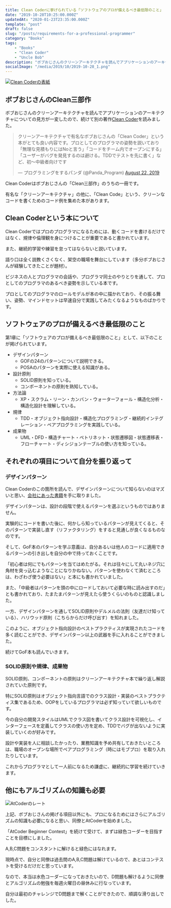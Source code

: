 ```yaml
---
title: Clean Coderに挙げられている「ソフトウェアのプロが備えるべき最低限のこと」
date: "2019-10-28T10:25:00.000Z"
updatedAt: "2020-01-23T23:35:00.000Z"
template: "post"
draft: false
slug: "/posts/requirements-for-a-professional-programmer"
category: "Books"
tags:
    - "Books"
    - "Clean Coder"
    - "Uncle Bob"
description: "ボブおじさんのクリーンアーキテクチャを読んでアプリケーションのアーキテクチャについての見方が一変したので、続けて別の著作Clean Coderを読みました。Clean Coderはボブおじさんの「Clean三部作」のうちの一冊です。有名な「クリーンアーキテクチャ」の他に、「Clean Code」という、クリーンなコードを書くためのコード例を集めた本があります。"
socialImage: "/media/2019/10/2019-10-28_1.png"
---
```


[![Clean Coderの表紙](/media/2019/10/2019-10-28_1.jpg)](https://amzn.to/31M8jU0)

## ボブおじさんのClean三部作

ボブおじさんのクリーンアーキテクチャを読んでアプリケーションのアーキテクチャについての見方が一変したので、続けて別の著作[Clean Coder](https://amzn.to/31M8jU0)を読みました。

<blockquote class="twitter-tweet"><p lang="ja" dir="ltr">クリーンアーキテクチャで有名なボブおじさんの「Clean Coder」という本がとても良い内容です。プロとしてのプログラマの姿勢を説いており「無理な見積もりにはNoと言う」「コードをチーム内でオープンにする」「ユーザーがバグを発見するのは避ける。TDDでテストを先に書く」など、初〜中級者向けです</p>&mdash; プログラミングをするパンダ (@Panda_Program) <a href="https://twitter.com/Panda_Program/status/1164444525210640384?ref_src=twsrc%5Etfw">August 22, 2019</a></blockquote>

Clean Coderはボブおじさんの「Clean三部作」のうちの一冊です。

有名な「クリーンアーキテクチャ」の他に、「Clean Code」という、クリーンなコードを書くためのコード例を集めた本があります。

## Clean Coderという本について
Clean Coderではプロのプログラマになるためには、動くコードを書けるだけではなく、規律や倫理観を身につけることが重要であると書かれています。

また、継続的学習や練習を怠ってはならないと説いています。

語り口は全く説教くさくなく、架空の職場を舞台にしています（多分ボブおじさんが経験してきたことが題材）。

ビジネスの人とプログラマの会話や、プログラマ同士のやりとりを通して、プロとしてのプログラマのあるべき姿勢を示している本です。

プロとしてのプログラマのロールモデルが本の中に描かれており、その振る舞い、姿勢、マインドセットは早速自分で実践してみたくなるようなものばかりです。

## ソフトウェアのプロが備えるべき最低限のこと
第1章に「ソフトウェアのプロが備えるべき最低限のこと」として、以下のことが掲げられています。

 - デザインパターン
    - GOFの24のパターンについて説明できる。
    - POSAのパターンを実際に使える知識がある。
- 設計原則
    - SOLID原則を知っている。
    - コンポーネントの原則を熟知している。
- 方法論
    - XP・スクラム・リーン・カンバン・ウォーターフォール・構造化分析・構造化設計を理解している。
- 規律
    - TDD・オブジェクト指向設計・構造化プログラミング・継続的インテグレーション・ペアプログラミングを実践している。
- 成果物
    - UML・DFD・構造チャート・ペトリネット・状態遷移図・状態遷移表・フローチャート・ディシジョンテーブルの使い方を知っている。

## それぞれの項目について自分を振り返って
### デザインパターン
Clean Coderのこの箇所を読んで、デザインパターンについて知らないのはマズいと思い、[会社にあった書籍](https://amzn.to/2PojoIl)を手に取りました。

デザインパターンは、設計の段階で使えるパターンを選ぶというものではありません。

実験的にコードを書いた後に、何かしら知っているパターンが見えてくると、そのパターンで実装し直す（リファクタリング）をすると見通しが良くなるものなのです。

そして、GoF本のパターンを学ぶ意義は、自分あるいは他人のコードに適用できるパターンの引き出しを自分の中で持っておくことです。

「初心者は何にでもパターンを当てはめたがる。それは往々にして丸いネジ穴に角材を突っ込むようなことになりかねない。パターンを使わなくて済むところは、わざわざ使う必要はない」と本にも書かれていました。

また、「中級者はパターンを頭の中にロードしておいて必要な時に読み出すのだ」とも書かれており、たまたまパターンが見えたら使うくらいのものと認識しました。

一方、デザインパターンを通してSOLID原則やデルメルの法則（友達だけ知っている）、ハリウッド原則（こちらからだけ呼び出す）を知れました。

このように、オブジェクト指向設計のベストプラクティスが実現されたコードを多く読むことができ、デザインパターン以上の武器を手に入れることができました。

続けてGoF本も読んでいきます。

### SOLID原則や規律、成果物
SOLID原則、コンポーネントの原則はクリーンアーキテクチャ本で繰り返し解説されていた原則です。

特にSOLID原則はオブジェクト指向言語でのクラス設計・実装のベストプラクティス集であるため、OOPをしているプログラマは必ず知っていて欲しいものです。

今の自分の開発スタイルはUMLでクラス図を書いてクラス設計を可視化し、インターフェースを定義してクラスの使い方を定め、TDDでバグが出ないように実装していくのが好みです。

設計や実装を人に相談したかったり、業務知識を予め共有しておきたいところは、職場のオープンな場所でペアプログラミング（時にはモブプロ）を取り入れたりしています。

これからプログラマとして一人前になるため謙虚に、継続的に学習を続けていきます。

## 他にもアルゴリズムの知識も必要

![AtCoderのレート](/media/2019/10/2019-10-28_2.png)

上記、ボブおじさんの掲げる項目以外にも、プロになるためにはさらにアルゴリズムの知識も必要になると思い、同僚とAtCoderを始めました。

「AtCoder Beginner Contest」を続けて受けて、まずは緑色コーダーを目指すことを目標にしました。

A,B,C問題をコンスタントに解けると緑色にはなれます。

現時点で、自分と同僚は過去問のA,B,C問題は解けているので、あとはコンテストを受けるだけだと思っています。

なので、本当は水色コーダーになっておきたいので、D問題も解けるように同僚とアルゴリズムの勉強を毎週火曜日の昼休みに行なっています。

自分は最初のチャレンジでD問題まで解くことができたので、順調な滑り出しでした。

